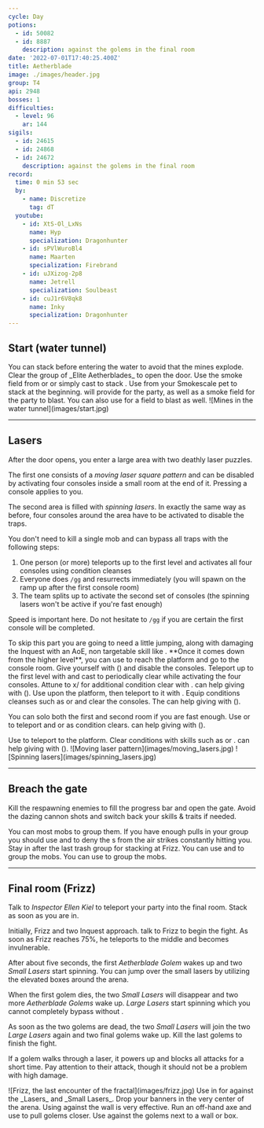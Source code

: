 ```yaml
---
cycle: Day
potions:
  - id: 50082
  - id: 8887
    description: against the golems in the final room
date: '2022-07-01T17:40:25.400Z'
title: Aetherblade
image: ./images/header.jpg
group: T4
api: 2948
bosses: 1
difficulties:
  - level: 96
    ar: 144
sigils:
  - id: 24615
  - id: 24868
  - id: 24672
    description: against the golems in the final room
record:
  time: 0 min 53 sec
  by:
    - name: Discretize
      tag: dT
  youtube:
    - id: XtS-Ol_LxNs
      name: Hyp
      specialization: Dragonhunter
    - id: sPVlWuroBl4
      name: Maarten
      specialization: Firebrand
    - id: uJXizog-2p8
      name: Jetrell
      specialization: Soulbeast
    - id: cuJ1r6V8qk8
      name: Inky
      specialization: Dragonhunter
---
```


## Start (water tunnel) <Item id="50082" disableText/>

<Grid>
<GridItem sm="8">
You can stack <Effect name="Stealth"/> before entering the water to avoid that the mines explode. Clear the group of _Elite Aetherblades_ to open the door.

<Tabs>
<Tab specialization="thief">
Use the smoke field from <Skill id="13113"/> or <Skill name="Smoke Screen" profession="thief"/> or simply cast <Skill id="13117"/> to stack <Effect name="Stealth"/>.
</Tab>

<Tab specialization="ranger">
Use <Skill id="31568"/> from your Smokescale pet to stack <Effect name="Stealth"/> at the beginning.
</Tab>

<Tab specialization="Engineer">
<Skill id="30815"/> will provide <Effect name="Stealth"/> for the party, as well as a smoke field for the party to blast. You can also use <Skill id="5824"/> for a field to blast as well.
</Tab>
</Tabs>
</GridItem>

<GridItem sm="4">
![Mines in the water tunnel](images/start.jpg)
</GridItem>
</Grid>

---

## Lasers <Item id="50082" disableText/>

<Grid>
<GridItem sm="9">

After the door opens, you enter a large area with two deathly laser puzzles.

The first one consists of a _moving laser square pattern_ and can be disabled by activating four consoles inside a small room at the end of it. Pressing a console applies <Condition name="Immobile"/> to you.

The second area is filled with _spinning lasers_. In exactly the same way as before, four consoles around the area have to be activated to disable the traps.

You don't need to kill a single mob and can bypass all traps with the following steps:

1.  One person (or more) teleports up to the first level and activates all four consoles using condition cleanses
2.  Everyone does `/gg` and resurrects immediately (you will spawn on the ramp up after the first console room)
3.  The team splits up to activate the second set of consoles (the spinning lasers won't be active if you're fast enough)

Speed is important here. Do not hesitate to `/gg` if you are certain the first console will be completed.

<Tabs>

<Tab specialization="Revenant">
<ProfessionVideo title="First puzzle skip" profession="Revenant" src="rePLyrDp3Pc"/>
To skip this part you are going to need a little jumping, along with damaging the Inquest with an AoE, non targetable skill like <Skill name="Shackling Wave"/>. **Once it comes down from the higher level**, you can use <Skill name="Phase Traversal"/> to reach the platform and go to the console room. Give yourself <Boon name="Resistance"/> with <Skill name="Pain Absorption"/> (<Skill name="Legendary Demon Stance" disableText/>) and disable the consoles.
</Tab>

<Tab specialization="elementalist">
<ProfessionVideo title="First puzzle skip" profession="Elementalist" src="OjUvCp2h_04" timestamp="45"/>
Teleport up to the first level with <Skill id="5536"/> and cast <Skill id="5507"/> to periodically clear <Condition name="Immobile"/> while activating the four consoles. Attune to x/<Skill id="5493" disableText/> for additional condition clear with <Skill id="5551"/>. <Specialization name="Revenant"/> can help giving <Boon name="Resistance"/> with <Skill name="Pain Absorption"/> (<Skill name="Legendary Demon Stance" disableText/>).
</Tab>

<Tab specialization="Guardian">
<ProfessionVideo title="First puzzle skip" profession="Guardian" src="MmJTsOhdQeo" timestamp="460"/>
Use <Skill name="Sword of Justice"/> upon the platform, then teleport to it with <Skill name="Merciful Intervention"/>. Equip conditions cleanses such as <Skill id="45460"/> or <Skill id="9187"/> and clear the consoles. The<Specialization name="Revenant"/> can help giving <Boon name="Resistance"/> with <Skill name="Pain Absorption"/> (<Skill name="Legendary Demon Stance" disableText/>).
</Tab>

<Tab specialization="Thief">
<ProfessionVideo title="First puzzle skip" profession="Thief" src="Alpgs_GaZV0" />

You can solo both the first and second room if you are fast enough. Use <Skill id="13002"/> or <Skill id="13025"/> to teleport and <Trait id="1964"/> or <Skill id="13062"/> as condition clears. <Specialization name="Revenant"/> can help giving <Boon name="Resistance"/> with <Skill name="Pain Absorption"/> (<Skill name="Legendary Demon Stance" disableText/>).
</Tab>

<Tab specialization="Necromancer">
Use <Skill id="10543"/> to teleport to the platform. Clear conditions with skills such as <Skill id="10685"/> or <Skill id="10609"/>. <Specialization name="Revenant"/> can help giving <Boon name="Resistance"/> with <Skill name="Pain Absorption"/> (<Skill name="Legendary Demon Stance" disableText/>).
</Tab>
</Tabs>

</GridItem>

<GridItem sm="3">
![Moving laser pattern](images/moving_lasers.jpg)
![Spinning lasers](images/spinning_lasers.jpg)
</GridItem>
</Grid>

---

## Breach the gate <Item id="50082" disableText/>

Kill the respawning enemies to fill the progress bar and open the gate. Avoid the dazing cannon shots and switch back your skills & traits if needed.

<Tabs>
<Tab specialization="Revenant">
You can <Skill name="Call to Anguish"/> most mobs to group them. If you have enough pulls in your group you should use <Skill name="Legendary Dwarf Stance"/> and <Skill name="Inspiring Reinforcement"/> to deny the <Control name="Daze"/>s from the air strikes constantly hitting you.
</Tab>

<Tab specialization="elementalist">
Stay in <Skill id="5492"/> after the last trash group for <Boon name="Might"/> stacking at Frizz.
</Tab>

<Tab specialization="Guardian">
You can use <Skill name="Binding Blade"/> and <Skill name="Chapter 3: Heated Rebuke"/> to group the mobs.
</Tab>

<Tab specialization="Necromancer">
You can use <Skill name="spectral grasp"/> to group the mobs.
</Tab>
</Tabs>

---

<Grid>
<GridItem>

## Final room (Frizz) <Item id="8887" disableText/><Item id="24672" disableText/>

Talk to _Inspector Ellen Kiel_ to teleport your party into the final room. Stack <Boon name="Might"/> as soon as you are in.

Initially, Frizz and two Inquest approach. talk to Frizz to begin the fight. As soon as Frizz reaches 75%, he teleports to the middle and becomes invulnerable.

After about five seconds, the first _Aetherblade Golem_ wakes up and two _Small Lasers_ start spinning. You can jump over the small lasers by utilizing the elevated boxes around the arena.

When the first golem dies, the two _Small Lasers_ will disappear and two more _Aetherblade Golems_ wake up. _Large Lasers_ start spinning which you cannot completely bypass without <Effect name="Invulnerability"/>.

As soon as the two golems are dead, the two _Small Lasers_ will join the two _Large Lasers_ again and two final golems wake up. Kill the last golems to finish the fight.

If a golem walks through a laser, it powers up and blocks all attacks for a short time. Pay attention to their <Control name="Pull"/> attack, though it should not be a problem with high damage.
</GridItem>

<GridItem>
![Frizz, the last encounter of the fractal](images/frizz.jpg)
</GridItem>
</Grid>

<Tabs>
<Tab specialization="revenant">
Use <Skill name="Inspiring Reinforcement"/> in <Skill name="Legendary Dwarf Stance" disableText/> for <Boon name="Stability"/> against the _Lasers_ and _Small Lasers_.
</Tab>

<Tab specialization="Warrior">
Drop your banners in the very center of the arena. Using <Skill name="whirlwind attack"/> against the wall is very effective.
</Tab>

<Tab specialization="ranger">
Run an off-hand axe and use <Skill id="12638"/> to pull golems closer.
</Tab>

<Tab specialization="elementalist">
Use <Skill id="5697"/> against the golems next to a wall or box.
</Tab>
</Tabs>
